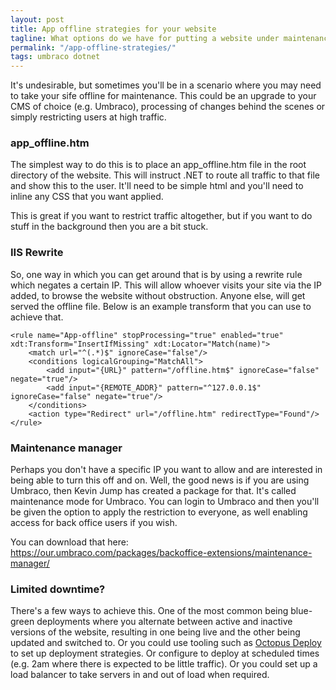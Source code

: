 ```yaml
---
layout: post
title: App offline strategies for your website
tagline: What options do we have for putting a website under maintenance?
permalink: "/app-offline-strategies/"
tags: umbraco dotnet
---
```


It's undesirable, but sometimes you'll be in a scenario where you may need to take your sife offline for maintenance. This could be an upgrade to your CMS of choice (e.g. Umbraco), processing of changes behind the scenes or simply restricting users at high traffic.

### app_offline.htm

The simplest way to do this is to place an app_offline.htm file in the root directory of the website. This will instruct .NET to route all traffic to that file and show this to the user. It'll need to be simple html and you'll need to inline any CSS that you want applied.

This is great if you want to restrict traffic altogether, but if you want to do stuff in the background then you are a bit stuck.

### IIS Rewrite

So, one way in which you can get around that is by using a rewrite rule which negates a certain IP. This will allow whoever visits your site via the IP added, to browse the website without obstruction. Anyone else, will get served the offline file. Below is an example transform that you can use to achieve that.

```
<rule name="App-offline" stopProcessing="true" enabled="true" xdt:Transform="InsertIfMissing" xdt:Locator="Match(name)">
    <match url="^(.*)$" ignoreCase="false"/>
    <conditions logicalGrouping="MatchAll">
        <add input="{URL}" pattern="/offline.htm$" ignoreCase="false" negate="true"/>
        <add input="{REMOTE_ADDR}" pattern="^127.0.0.1$" ignoreCase="false" negate="true"/>            
    </conditions>
    <action type="Redirect" url="/offline.htm" redirectType="Found"/>
</rule>

```

### Maintenance manager

Perhaps you don't have a specific IP you want to allow and are interested in being able to turn this off and on. Well, the good news is if you are using Umbraco, then Kevin Jump has created a package for that. It's called maintenance mode for Umbraco. You can login to Umbraco and then you'll be given the option to apply the restriction to everyone, as well enabling access for back office users if you wish. 

You can download that here: https://our.umbraco.com/packages/backoffice-extensions/maintenance-manager/

### Limited downtime?

There's a few ways to achieve this. One of the most common being blue-green deployments where you alternate between active and inactive versions of the website, resulting in one being live and the other being updated and switched to. Or you could use tooling such as [Octopus Deploy](https://octopus.com/) to set up deployment strategies. Or configure to deploy at scheduled times (e.g. 2am where there is expected to be little traffic). Or you could set up a load balancer to take servers in and out of load when required.
